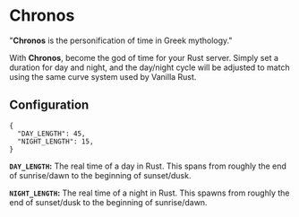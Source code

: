 # Chronos

"**Chronos** is the personification of time in Greek mythology."

With **Chronos**, become the god of time for your Rust server. Simply set a duration for day and night, and the day/night cycle will be adjusted to match using the same curve system used by Vanilla Rust.

## Configuration
```
{
  "DAY_LENGTH": 45,
  "NIGHT_LENGTH": 15,
}
```
**`DAY_LENGTH`:**
The real time of a day in Rust. This spans from roughly the end of sunrise/dawn to the beginning of sunset/dusk.

**`NIGHT_LENGTH`:**
The real time of a night in Rust. This spawns from roughly the end of sunset/dusk to the beginning of sunrise/dawn.
